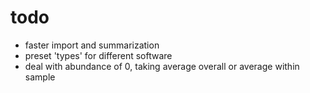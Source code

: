 # todo

* faster import and summarization
* preset 'types' for different software
* deal with abundance of 0, taking average overall or average within sample

